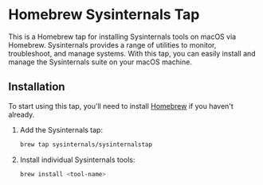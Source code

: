 # Homebrew Sysinternals Tap
This is a Homebrew tap for installing Sysinternals tools on macOS via Homebrew. Sysinternals provides a range of utilities to monitor, troubleshoot, and manage systems. With this tap, you can easily install and manage the Sysinternals suite on your macOS machine.

## Installation
To start using this tap, you'll need to install [Homebrew](https://brew.sh) if you haven't already.

1. Add the Sysinternals tap:
   ```bash
   brew tap sysinternals/sysinternalstap
   
1. Install individual Sysinternals tools:
   ```bash
   brew install <tool-name>
